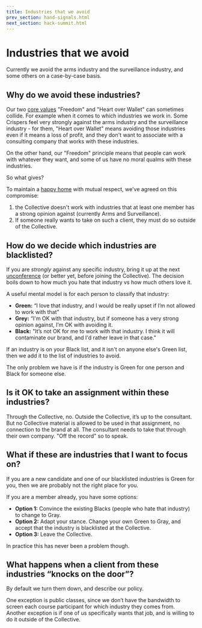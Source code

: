 ```yaml
---
title: Industries that we avoid
prev_section: hand-signals.html
next_section: hack-summit.html
---
```


Industries that we avoid
========================

Currently we avoid the arms industry and the surveillance industry, and some others on a case-by-case basis.

Why do we avoid these industries?
---------------------------------

Our two [core values](what-is-crisp.html) "Freedom" and "Heart over Wallet" can sometimes collide. For example when it comes to which industries we work in. Some Crispers feel very strongly against the arms industry and the surveillance industry - for them, "Heart over Wallet" means avoiding those industries even if it means a loss of profit, and they don't want to associate with a consulting company that works with these industries.

On the other hand, our "Freedom" principle means that people can work with whatever they want, and some of us have no moral qualms with these industries.

So what gives?

To maintain a [happy home](what-is-crisp.html) with mutual respect, we've agreed on this compromise:

1.  the Collective doesn't work with industries that at least one member has a strong opinion against (currently Arms and Surveillance).
2.  If someone really wants to take on such a client, they must do so outside of the Collective.

How do we decide which industries are blacklisted?
--------------------------------------------------

If you are *strongly* against any specific industry, bring it up at the next [unconference](unconference.html) (or better yet, before joining the Collective). The decision boils down to how much you hate that industry vs how much others love it.

A useful mental model is for each person to classify that industry:

-   **Green:** “I love that industry, and I would be really upset if I’m not allowed to work with that”
-   **Grey:** “I'm OK with that industry, but if someone has a very strong opinion against, I’m OK with avoiding it.
-   **Black:** "It’s not OK for me to work with that industry. I think it will contaminate our brand, and I'd rather leave in that case."

If an industry is on your Black list, and it isn't on anyone else's Green list, then we add it to the list of industries to avoid.

The only problem we have is if the industry is Green for one person and Black for someone else.

Is it OK to take an assignment within these industries?
-------------------------------------------------------

Through the Collective, no. Outside the Collective, it’s up to the consultant. But no Collective material is allowed to be used in that assignment, no connection to the brand at all. The consultant needs to take that through their own company. "Off the record" so to speak.

What if these are industries that I want to focus on?
-----------------------------------------------------

If you are a new candidate and one of our blacklisted industries is Green for you, then we are probably not the right place for you.

If you are a member already, you have some options:

-   **Option 1:** Convince the existing Blacks (people who hate that industry) to change to Gray.
-   **Option 2:** Adapt your stance. Change your own Green to Gray, and accept that the industry is blacklisted at the Collective.
-   **Option 3:** Leave the Collective.

In practice this has never been a problem though.

What happens when a client from these industries “knocks on the door”?
----------------------------------------------------------------------

By default we turn them down, and describe our policy.

One exception is public classes, since we don’t have the bandwidth to screen each course participant for which industry they comes from. Another exception is if one of us specifically wants that job, and is willing to do it outside of the Collective. 
